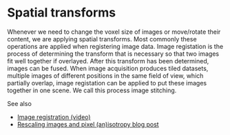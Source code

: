 # Spatial transforms

Whenever we need to change the voxel size of images or move/rotate their content, we are applying spatial transforms. Most commonly these operations are applied when registering image data. Image registation is the process of determining the transform that is necessary so that two images fit well together if overlayed. After this transform has been determined, images can be fused. When image acquisition produces tiled datasets, multiple images of different positions in the same field of view, which partially overlap, image registation can be applied to put these images together in one scene. We call this process image stitching.

See also
* [Image registration (video)](https://youtu.be/3CGC-5vwraM)
* [Rescaling images and pixel (an)isotropy blog post](https://focalplane.biologists.com/2023/03/02/rescaling-images-and-pixel-anisotropy/)